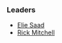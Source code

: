 ### Leaders

* [Elie Saad](mailto:elie.saad@owasp.org)
* [Rick Mitchell](mailto:rick.mitchell@owasp.org)
